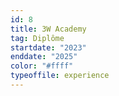 ```yaml
---
id: 8
title: 3W Academy
tag: Diplôme
startdate: "2023"
enddate: "2025"
color: "#ffff"
typeoffile: experience
---
```

